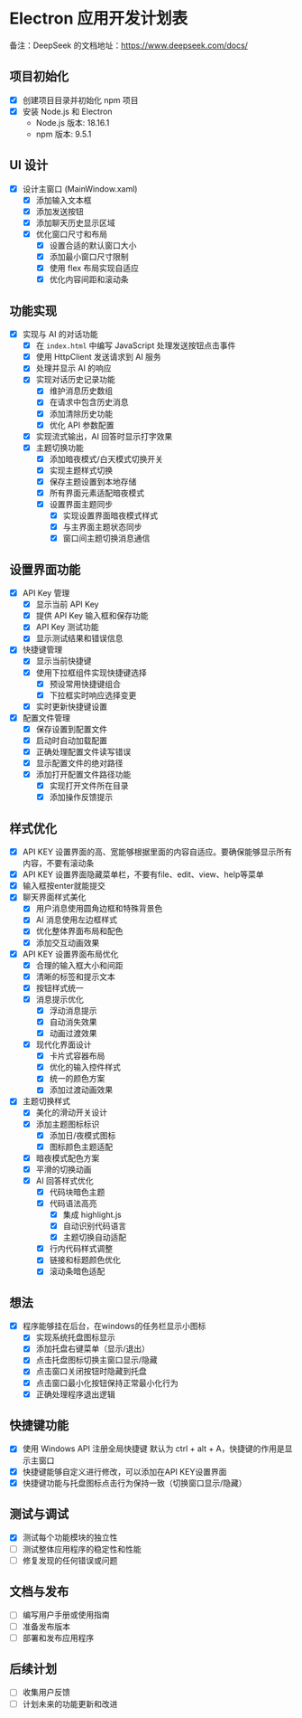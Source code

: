 # Electron 应用开发计划表

备注：DeepSeek 的文档地址：https://www.deepseek.com/docs/

## 项目初始化
- [x] 创建项目目录并初始化 npm 项目
- [x] 安装 Node.js 和 Electron
  - Node.js 版本: 18.16.1
  - npm 版本: 9.5.1

## UI 设计
- [x] 设计主窗口 (MainWindow.xaml)
  - [x] 添加输入文本框
  - [x] 添加发送按钮
  - [x] 添加聊天历史显示区域
  - [x] 优化窗口尺寸和布局
    - [x] 设置合适的默认窗口大小
    - [x] 添加最小窗口尺寸限制
    - [x] 使用 flex 布局实现自适应
    - [x] 优化内容间距和滚动条

## 功能实现
- [x] 实现与 AI 的对话功能
  - [x] 在 `index.html` 中编写 JavaScript 处理发送按钮点击事件
  - [x] 使用 HttpClient 发送请求到 AI 服务
  - [x] 处理并显示 AI 的响应
  - [x] 实现对话历史记录功能
    - [x] 维护消息历史数组
    - [x] 在请求中包含历史消息
    - [x] 添加清除历史功能
    - [x] 优化 API 参数配置
  - [x] 实现流式输出，AI 回答时显示打字效果
  - [x] 主题切换功能
    - [x] 添加暗夜模式/白天模式切换开关
    - [x] 实现主题样式切换
    - [x] 保存主题设置到本地存储
    - [x] 所有界面元素适配暗夜模式
    - [x] 设置界面主题同步
      - [x] 实现设置界面暗夜模式样式
      - [x] 与主界面主题状态同步
      - [x] 窗口间主题切换消息通信

## 设置界面功能
- [x] API Key 管理
  - [x] 显示当前 API Key
  - [x] 提供 API Key 输入框和保存功能
  - [x] API Key 测试功能
  - [x] 显示测试结果和错误信息
- [x] 快捷键管理
  - [x] 显示当前快捷键
  - [x] 使用下拉框组件实现快捷键选择
    - [x] 预设常用快捷键组合
    - [x] 下拉框实时响应选择变更
  - [x] 实时更新快捷键设置
- [x] 配置文件管理
  - [x] 保存设置到配置文件
  - [x] 启动时自动加载配置
  - [x] 正确处理配置文件读写错误
  - [x] 显示配置文件的绝对路径
  - [x] 添加打开配置文件路径功能
    - [x] 实现打开文件所在目录
    - [x] 添加操作反馈提示

## 样式优化
- [x] API KEY 设置界面的高、宽能够根据里面的内容自适应。要确保能够显示所有内容，不要有滚动条
- [x] API KEY 设置界面隐藏菜单栏，不要有file、edit、view、help等菜单
- [x] 输入框按enter就能提交
- [x] 聊天界面样式美化
  - [x] 用户消息使用圆角边框和特殊背景色
  - [x] AI 消息使用左边框样式
  - [x] 优化整体界面布局和配色
  - [x] 添加交互动画效果
- [x] API KEY 设置界面布局优化
  - [x] 合理的输入框大小和间距
  - [x] 清晰的标签和提示文本
  - [x] 按钮样式统一
  - [x] 消息提示优化
    - [x] 浮动消息提示
    - [x] 自动消失效果
    - [x] 动画过渡效果
  - [x] 现代化界面设计
    - [x] 卡片式容器布局
    - [x] 优化的输入控件样式
    - [x] 统一的颜色方案
    - [x] 添加过渡动画效果
- [x] 主题切换样式
  - [x] 美化的滑动开关设计
  - [x] 添加主题图标标识
    - [x] 添加日/夜模式图标
    - [x] 图标颜色主题适配
  - [x] 暗夜模式配色方案
  - [x] 平滑的切换动画
  - [x] AI 回答样式优化
    - [x] 代码块暗色主题
    - [x] 代码语法高亮
      - [x] 集成 highlight.js
      - [x] 自动识别代码语言
      - [x] 主题切换自动适配
    - [x] 行内代码样式调整
    - [x] 链接和标题颜色优化
    - [x] 滚动条暗色适配

## 想法
- [x] 程序能够挂在后台，在windows的任务栏显示小图标
  - [x] 实现系统托盘图标显示
  - [x] 添加托盘右键菜单（显示/退出）
  - [x] 点击托盘图标切换主窗口显示/隐藏
  - [x] 点击窗口关闭按钮时隐藏到托盘
  - [x] 点击窗口最小化按钮保持正常最小化行为
  - [x] 正确处理程序退出逻辑

## 快捷键功能
- [x] 使用 Windows API 注册全局快捷键 默认为 ctrl + alt + A，快捷键的作用是显示主窗口
- [x] 快捷键能够自定义进行修改，可以添加在API KEY设置界面
- [x] 快捷键功能与托盘图标点击行为保持一致（切换窗口显示/隐藏）

## 测试与调试
- [x] 测试每个功能模块的独立性
- [ ] 测试整体应用程序的稳定性和性能
- [ ] 修复发现的任何错误或问题

## 文档与发布
- [ ] 编写用户手册或使用指南
- [ ] 准备发布版本
- [ ] 部署和发布应用程序

## 后续计划
- [ ] 收集用户反馈
- [ ] 计划未来的功能更新和改进 